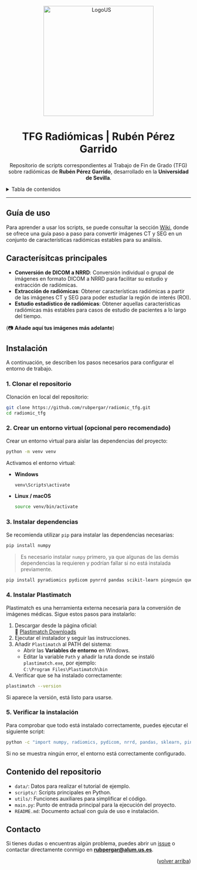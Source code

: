 <a name="readme-top"></a>

<div align="center">

<a> 
  <img width="300px" src="https://www.us.es/sites/default/files/inline-images/US-marca-principal.png" alt="LogoUS" />
</a>

# TFG Radiómicas | Rubén Pérez Garrido

Repositorio de scripts correspondientes al Trabajo de Fin de Grado (TFG) sobre radiómicas de **Rubén Pérez Garrido**, desarrollado en la **Universidad de Sevilla**.

</div>

<details>
<summary>Tabla de contenidos</summary>

- [Guía de uso](#guía-de-uso)
- [Capturas de pantalla](#capturas-de-pantalla)
- [Instalación](#instalación)
  - [1. Clonar el repositorio](#1-clonar-el-repositorio)
  - [2. Crear un entorno virtual (opcional pero recomendado)](#2-crear-un-entorno-virtual-opcional-pero-recomendado)
  - [3. Instalar dependencias](#3-instalar-dependencias)
  - [4. Instalar Plastimatch](#4-instalar-plastimatch)
  - [5. Verificar la instalación](#5-verificar-la-instalación)
- [Contenido del repositorio](#contenido-del-repositorio)
- [Contacto](#contacto)

</details>

---

## Guía de uso

Para aprender a usar los scripts, se puede consultar la sección [Wiki](https://github.com/rubpergar/radiomic_tfg/wiki), donde se ofrece una guía paso a paso para convertir imágenes CT y SEG en un conjunto de características radiómicas estables para su análisis.

## Caracterísitcas principales
- **Conversión de DICOM a NRRD**: Conversión individual o grupal de imágenes en formato DICOM a NRRD para facilitar su estudio y extracción de radiómicas.
- **Extracción de radiómicas**: Obtener características radiómicas a partir de las imágenes CT y SEG para poder estudiar la región de interés (ROI).
- **Estudio estadístico de radiómicas**: Obtener aquellas características radiómicas más estables para casos de estudio de pacientes a lo largo del tiempo.

(📷 **Añade aquí tus imágenes más adelante**)

## Instalación

A continuación, se describen los pasos necesarios para configurar el entorno de trabajo.

### 1. Clonar el repositorio

Clonación en local del repositorio:

```bash
git clone https://github.com/rubpergar/radiomic_tfg.git
cd radiomic_tfg
```

### 2. Crear un entorno virtual (opcional pero recomendado)

Crear un entorno virtual para aislar las dependencias del proyecto:

```bash
python -m venv venv
```

Activamos el entorno virtual:

- **Windows**
  ```cmd
  venv\Scripts\activate
  ```

- **Linux / macOS**
  ```bash
  source venv/bin/activate
  ```

### 3. Instalar dependencias

Se recomienda utilizar `pip` para instalar las dependencias necesarias:

```bash
pip install numpy
```
> Es necesario instalar `numpy` primero, ya que algunas de las demás dependencias la requieren y podrían fallar si no está instalada previamente.


```bash
pip install pyradiomics pydicom pynrrd pandas scikit-learn pingouin questionary argparse colorama
```

### 4. Instalar Plastimatch

Plastimatch es una herramienta externa necesaria para la conversión de imágenes médicas. Sigue estos pasos para instalarlo:

1. Descargar desde la página oficial:  
   🔗 [Plastimatch Downloads](https://sourceforge.net/projects/plastimatch/)
2. Ejecutar el instalador y seguir las instrucciones.
3. Añadir `Plastimatch` al PATH del sistema:
   - Abrir las **Variables de entorno** en Windows.
   - Editar la variable `Path` y añadir la ruta donde se instaló `plastimatch.exe`, por ejemplo:  
     `C:\Program Files\Plastimatch\bin`
4. Verificar que se ha instalado correctamente:

```bash
plastimatch --version
```
Si aparece la versión, está listo para usarse.

### 5. Verificar la instalación

Para comprobar que todo está instalado correctamente, puedes ejecutar el siguiente script:

```bash
python -c "import numpy, radiomics, pydicom, nrrd, pandas, sklearn, pingouin, questionary, argparse, colorama; print('Instalación correcta')"
```

Si no se muestra ningún error, el entorno está correctamente configurado.

## Contenido del repositorio

- `data/`: Datos para realizar el tutorial de ejemplo.
- `scripts/`: Scripts principales en Python.
- `utils/`: Funciones auxiliares para simplificar el código.
- `main.py`: Punto de entrada principal para la ejecución del proyecto.
- `README.md`: Documento actual con guía de uso e instalación.

## Contacto

Si tienes dudas o encuentras algún problema, puedes abrir un [issue](https://github.com/rubpergar/radiomic_tfg/issues) o contactar directamente conmigo en **rubpergar@alum.us.es**.

<p align="right">(<a href="#readme-top">volver arriba</a>)</p>

